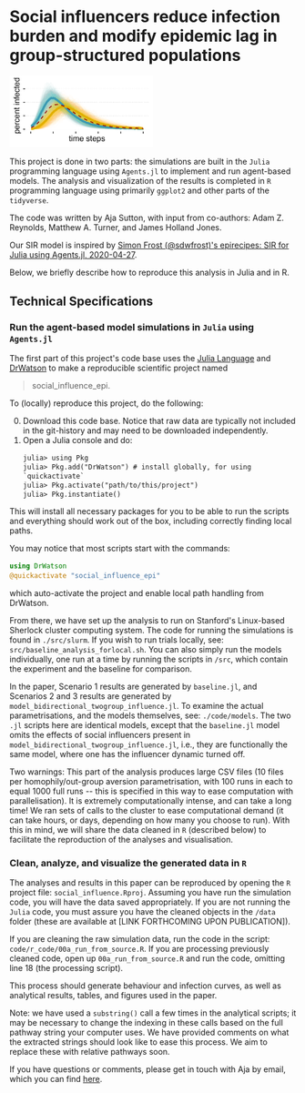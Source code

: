 # Social influencers reduce infection burden and modify epidemic lag in group-structured populations 

<img src="https://github.com/amsutton/social-influencers-and-epidemics/blob/main/social-influencers-reduce-infection-burden-modify-lag/socinf_coverimage.png" alt="infection curves" style="width:50%; height:auto;">

This project is done in two parts: the simulations are built in the ```Julia``` programming language using ```Agents.jl``` to implement and run agent-based models. The analysis and visualization of the results is completed in ```R``` programming language using primarily ```ggplot2``` and other parts of the ```tidyverse```.

The code was written by Aja Sutton, with input from co-authors: Adam Z. Reynolds, Matthew A. Turner, and James Holland Jones.

Our SIR model is inspired by [Simon Frost (@sdwfrost)'s epirecipes: SIR for Julia using Agents.jl, 2020-04-27](https://github.com/epirecipes/sir-julia/blob/master/markdown/abm/abm.md).

Below, we briefly describe how to reproduce this analysis in Julia and in R.


## Technical Specifications


### Run the agent-based model simulations in ```Julia``` using ```Agents.jl```

The first part of this project's code base uses the [Julia Language](https://julialang.org/) and
[DrWatson](https://juliadynamics.github.io/DrWatson.jl/stable/)
to make a reproducible scientific project named

> social_influence_epi.

To (locally) reproduce this project, do the following:

0. Download this code base. Notice that raw data are typically not included in the
   git-history and may need to be downloaded independently.
1. Open a Julia console and do:
   ```
   julia> using Pkg
   julia> Pkg.add("DrWatson") # install globally, for using `quickactivate`
   julia> Pkg.activate("path/to/this/project")
   julia> Pkg.instantiate()
   ```

This will install all necessary packages for you to be able to run the scripts and
everything should work out of the box, including correctly finding local paths.

You may notice that most scripts start with the commands:
```julia
using DrWatson
@quickactivate "social_influence_epi"
```
which auto-activate the project and enable local path handling from DrWatson.

From there, we have set up the analysis to run on Stanford's Linux-based Sherlock cluster computing system. The code for running the simulations is found in ```./src/slurm```. If you wish to run trials locally, see: ```src/baseline_analysis_forlocal.sh```. You can also simply run the models individually, one run at a time by running the scripts in ```/src```, which contain the experiment and the baseline for comparison.

In the paper, Scenario 1 results are generated by ```baseline.jl```, and Scenarios 2 and 3 results are generated by ```model_bidirectional_twogroup_influence.jl```. To examine the actual parametrisations, and the models themselves, see: ```./code/models```. The two ```.jl``` scripts here are identical models, except that the ```baseline.jl``` model omits the effects of social influencers present in ```model_bidirectional_twogroup_influence.jl```, i.e., they are functionally the same model, where one has the influencer dynamic turned off. 

Two warnings: This part of the analysis produces large CSV files (10 files per homophily/out-group aversion parametrisation, with 100 runs in each to equal 1000 full runs -- this is specified in this way to ease computation with parallelisation). It is extremely computationally intense, and can take a long time! We ran sets of calls to the cluster to ease computational demand (it can take hours, or days, depending on how many you choose to run). With this in mind, we will share the data cleaned in ```R``` (described below) to facilitate the reproduction of the analyses and visualisation.

### Clean, analyze, and visualize the generated data in ```R```

The analyses and results in this paper can be reproduced by opening the ```R``` project file: ```social_influence.Rproj```. Assuming you have run the simulation code, you will have the data saved appropriately. If you are not running the ```Julia``` code, you must assure you have the cleaned objects in the ```/data``` folder (these are available at [LINK FORTHCOMING UPON PUBLICATION]). 

If you are cleaning the raw simulation data, run the code in the script: ```code/r_code/00a_run_from_source.R```. If you are processing previously cleaned code, open up ```00a_run_from_source.R``` and run the code, omitting line 18 (the processing script). 

This process should generate behaviour and infection curves, as well as analytical results, tables, and figures used in the paper.

Note: we have used a ```substring()``` call a few times in the analytical scripts; it may be necessary to change the indexing in these calls based on the full pathway string your computer uses. We have provided comments on what the extracted strings should look like to ease this process. We aim to replace these with relative pathways soon.

If you have questions or comments, please get in touch with Aja by email, which you can find [here](https://amsutton.github.io/).




